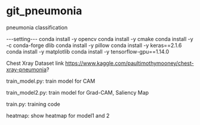 # git_pneumonia
 pneumonia classification

---setting---
conda install -y opencv
conda install -y cmake
conda install -y -c conda-forge dlib
conda install -y pillow
conda install -y keras==2.1.6
conda install -y matplotlib
conda install -y tensorflow-gpu==1.14.0

Chest Xray Dataset link
https://www.kaggle.com/paultimothymooney/chest-xray-pneumonia?

train_model.py: train model for CAM

train_model2.py: train model for Grad-CAM, Saliency Map

train.py: training code

heatmap: show heatmap for model1 and 2
